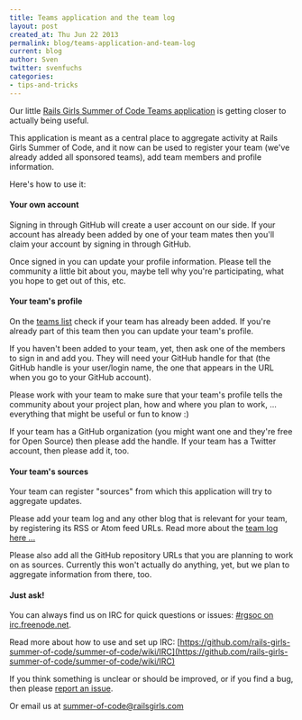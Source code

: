 ```yaml
---
title: Teams application and the team log
layout: post
created_at: Thu Jun 22 2013
permalink: blog/teams-application-and-team-log
current: blog
author: Sven
twitter: svenfuchs
categories:
- tips-and-tricks
---
```


Our little [Rails Girls Summer of Code Teams application](https://teams.railsgirlssummerofcode.org/teams)
is getting closer to actually being useful.

This application is meant as a central place to aggregate activity at
Rails Girls Summer of Code, and it now can be used to register your team (we've
already added all sponsored teams), add team members and profile information.

Here's how to use it:

#### Your own account

Signing in through GitHub will create a user account on our side. If your account
has already been added by one of your team mates then you'll claim your account
by signing in through GitHub.

Once signed in you can update your profile information. Please tell the
community a little bit about you, maybe tell why you're participating, what you
hope to get out of this, etc.

#### Your team's profile

On the [teams list](https://teams.railsgirlssummerofcode.org/teams) check if
your team has already been added. If you're already part of this team then you
can update your team's profile.

If you haven't been added to your team, yet, then ask one of the members to
sign in and add you. They will need your GitHub handle for that (the GitHub
handle is your user/login name, the one that appears in the URL when you go to
your GitHub account).

Please work with your team to make sure that your team's profile tells the
community about your project plan, how and where you plan to work, ... everything
that might be useful or fun to know :)

If your team has a GitHub organization (you might want one and they're free
for Open Source) then please add the handle. If your team has a Twitter
account, then please add it, too.

#### Your team's sources

Your team can register "sources" from which this application will try to
aggregate updates.

Please add your team log and any other blog that is relevant for your team,
by registering its RSS or Atom feed URLs. Read more about the
[team log here ...](http://railsgirlssummerofcode.org/team-log)

Please also add all the GitHub repository URLs that you are planning to
work on as sources.  Currently this won't actually do anything, yet, but we
plan to aggregate information from there, too.

#### Just ask!

You can always find us on IRC for quick questions or issues:
[#rgsoc on irc.freenode.net](irc://irc.freenode.net#rgsoc).

Read more about how to use and set up IRC: [https://github.com/rails-girls-summer-of-code/summer-of-code/wiki/IRC](https://github.com/rails-girls-summer-of-code/summer-of-code/wiki/IRC)

If you think something is unclear or should be improved, or if you find a
bug, then please [report an issue](https://github.com/rails-girls-summer-of-code/rgsoc-teams/issues).

Or email us at [summer-of-code@railsgirls.com](mailto:summer-of-code@railsgirls.com)


